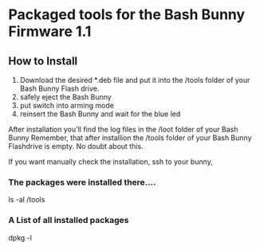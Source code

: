 # Packaged tools for the Bash Bunny Firmware 1.1

## How to Install
1. Download the desired *.deb file and put it into the /tools folder of your Bash Bunny Flash drive.
2. safely eject the Bash Bunny
3. put switch into arming mode
4. reinsert the Bash Bunny and wait for the blue led

After installation you'll find the log files in the /loot folder of your Bash Bunny
Remember, that after installion the /tools folder of your Bash Bunny Flashdrive is empty. No doubt about this. 

If you want manually check the installation, ssh to your bunny,

### The packages were installed there....
ls -al /tools

### A List of all installed packages
dpkg -l         


